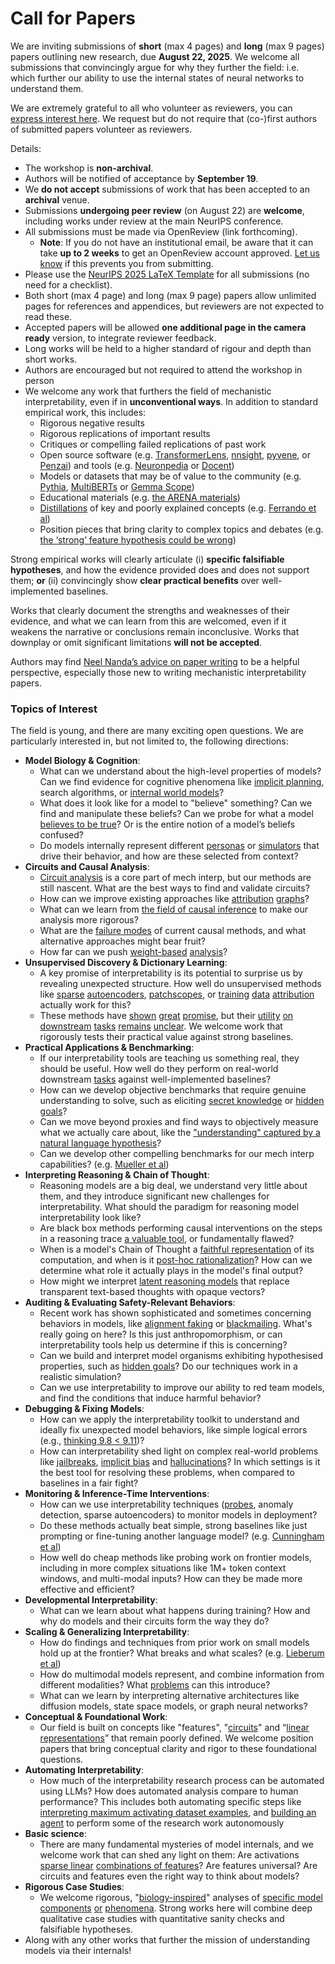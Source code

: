 # Call for Papers
We are inviting submissions of **short** (max 4 pages) and **long** (max 9 pages) papers outlining new research, due **August 22, 2025**. We welcome all submissions that convincingly argue for why they further the field: i.e. which further our ability to use the internal states of neural networks to understand them. 

We are extremely grateful to all who volunteer as reviewers, you can [express interest here](https://www.google.com/url?q=https://docs.google.com/forms/d/e/1FAIpQLSdiw1SJllzoTz_nqzDTzTOGb9DV3W_truQyh-WvYj_QGIi7Mg/viewform?usp%3Ddialog&sa=D&source=editors&ust=1752865794370375&usg=AOvVaw11JIW8SEEYLHRM-cGfB1Bk). We request but do not require that (co-)first authors of submitted papers volunteer as reviewers. 

Details: 
* The workshop is **non-archival**.
* Authors will be notified of acceptance by **September 19**.
* We **do not accept** submissions of work that has been accepted to an **archival** venue.
* Submissions **undergoing peer review** (on August 22) are **welcome**, including works under review at the main NeurIPS conference.
* All submissions must be made via OpenReview (link forthcoming).
  * **Note**: If you do not have an institutional email, be aware that it can take **up to 2 weeks** to get an OpenReview account approved. [Let us know](mailto:neurips2025@mechinterpworkshop.com) if this prevents you from submitting.
* Please use the [NeurIPS 2025 LaTeX Template](https://www.google.com/url?q=https://media.neurips.cc/Conferences/NeurIPS2025/Styles.zip&sa=D&source=editors&ust=1752865794373474&usg=AOvVaw2ptmfLfih3P084exjE5v7q) for all submissions (no need for a checklist).
* Both short (max 4 page) and long (max 9 page) papers allow unlimited pages for references and appendices, but reviewers are not expected to read these.
* Accepted papers will be allowed **one additional page in the camera ready** version, to integrate reviewer feedback.
* Long works will be held to a higher standard of rigour and depth than short works.
* Authors are encouraged but not required to attend the workshop in person
* We welcome any work that furthers the field of mechanistic interpretability, even if in **unconventional ways**. In addition to standard empirical work, this includes:
  * Rigorous negative results
  * Rigorous replications of important results
  * Critiques or compelling failed replications of past work
  * Open source software (e.g. [TransformerLens](https://www.google.com/url?q=https://github.com/neelnanda-io/TransformerLens&sa=D&source=editors&ust=1752865794375686&usg=AOvVaw3LGrwcpnJU5zj3iYKmVc52), [nnsight](https://www.google.com/url?q=https://github.com/ndif-team/nnsight&sa=D&source=editors&ust=1752865794375851&usg=AOvVaw2cpSXrndgDKVi3MJcq-0b3), [pyvene](https://www.google.com/url?q=https://github.com/stanfordnlp/pyvene/tree/main/pyvene/models/mlp&sa=D&source=editors&ust=1752865794376033&usg=AOvVaw1ZDKQpYzBiRxlP6ERPjn6E), or [Penzai](https://www.google.com/url?q=https://github.com/google-deepmind/penzai&sa=D&source=editors&ust=1752865794376212&usg=AOvVaw1kzKDUZWfCaqP8Kr9Woudo)) and tools (e.g. [Neuronpedia](https://www.google.com/url?q=http://neuronpedia.org&sa=D&source=editors&ust=1752865794376387&usg=AOvVaw32KWmr3yjQjlfxA3PS8fvq) or [Docent](https://www.google.com/url?q=https://transluce.org/introducing-docent&sa=D&source=editors&ust=1752865794376562&usg=AOvVaw23mVLDYk24lagUVYdXpcQt))
  * Models or datasets that may be of value to the community (e.g. [Pythia](https://www.google.com/url?q=https://arxiv.org/abs/2304.01373&sa=D&source=editors&ust=1752865794376814&usg=AOvVaw0Fa8pdPeSxX1tch-y8yJdX), [MultiBERTs](https://www.google.com/url?q=https://arxiv.org/abs/2106.16163&sa=D&source=editors&ust=1752865794376963&usg=AOvVaw3Bwq0fgyyZsAQHX2Osvze6) or [Gemma Scope](https://www.google.com/url?q=https://arxiv.org/abs/2408.05147&sa=D&source=editors&ust=1752865794377129&usg=AOvVaw37p7YfwHMPt5I-i38d09n1))
  * Educational materials (e.g. [the ARENA materials](https://www.google.com/url?q=https://arena3-chapter1-transformer-interp.streamlit.app/&sa=D&source=editors&ust=1752865794377441&usg=AOvVaw1BxBce1_mxe6Y6HUdEQTQn))
  * [Distillations](https://www.google.com/url?q=https://distill.pub/2017/research-debt/&sa=D&source=editors&ust=1752865794377689&usg=AOvVaw1rZC9gC8kJic9Qwd1pr9Jy) of key and poorly explained concepts (e.g. [Ferrando et al](https://www.google.com/url?q=https://arxiv.org/abs/2405.00208&sa=D&source=editors&ust=1752865794377961&usg=AOvVaw1RS4AJEqOJoc4gEQholZ5E))
  * Position pieces that bring clarity to complex topics and debates (e.g. [the ‘strong’ feature hypothesis could be wrong](https://www.google.com/url?q=https://www.alignmentforum.org/posts/tojtPCCRpKLSHBdpn/the-strong-feature-hypothesis-could-be-wrong&sa=D&source=editors&ust=1752865794378447&usg=AOvVaw1u8GRT7BV8JARp4ZJnbqO3))

Strong empirical works will clearly articulate (i) **specific falsifiable hypotheses**, and how the evidence provided does and does not support them; **or** (ii) convincingly show **clear practical benefits** over well-implemented baselines. 

Works that clearly document the strengths and weaknesses of their evidence, and what we can learn from this are welcomed, even if it weakens the narrative or conclusions remain inconclusive. Works that downplay or omit significant limitations **will not be accepted**. 

Authors may find [Neel Nanda’s advice on paper writing](https://www.google.com/url?q=https://www.alignmentforum.org/posts/eJGptPbbFPZGLpjsp/highly-opinionated-advice-on-how-to-write-ml-papers&sa=D&source=editors&ust=1752865794380318&usg=AOvVaw0aTH15NujjaPZEYbTfZFAR) to be a helpful perspective, especially those new to writing mechanistic interpretability papers. 
### Topics of Interest
The field is young, and there are many exciting open questions. We are particularly interested in, but not limited to, the following directions: 
* **Model Biology & Cognition**:
  * What can we understand about the high-level properties of models? Can we find evidence for cognitive phenomena like [implicit planning](https://www.google.com/url?q=https://transformer-circuits.pub/2025/attribution-graphs/biology.html%23dives-poems&sa=D&source=editors&ust=1752865794381378&usg=AOvVaw0JG5c8LlL_7pz8499zumMK), search algorithms, or [internal world models](https://www.google.com/url?q=https://arxiv.org/abs/2210.13382&sa=D&source=editors&ust=1752865794381616&usg=AOvVaw1Et3qtkPK-hF1xdszRctqs)?
  * What does it look like for a model to "believe" something? Can we find and manipulate these beliefs? Can we probe for what a model [believes to be true](https://www.google.com/url?q=https://arxiv.org/abs/2310.06824&sa=D&source=editors&ust=1752865794382146&usg=AOvVaw2M4gwmhhK68uJjRZZXlO3D)? Or is the entire notion of a model’s beliefs confused?
  * Do models internally represent different [personas](https://www.google.com/url?q=https://arxiv.org/abs/2406.12094&sa=D&source=editors&ust=1752865794382497&usg=AOvVaw2lmw24sya9qG6tMIwYsKUF) or [simulators](https://www.google.com/url?q=https://www.nature.com/articles/s41586-023-06647-8&sa=D&source=editors&ust=1752865794382668&usg=AOvVaw2Rv_yIzOpl_FfKFQPxQIbt) that drive their behavior, and how are these selected from context?
* **Circuits and Causal Analysis**:
  * [Circuit analysis](https://www.google.com/url?q=https://distill.pub/2020/circuits/zoom-in/&sa=D&source=editors&ust=1752865794383181&usg=AOvVaw259JA7xcm4GzkptMadl-4B) is a core part of mech interp, but our methods are still nascent. What are the best ways to find and validate circuits?
  * How can we improve existing approaches like [attribution](https://www.google.com/url?q=https://arxiv.org/abs/2406.11944&sa=D&source=editors&ust=1752865794383668&usg=AOvVaw3LY8wwCVYnYmpUwlQxdCp-) [graphs](https://www.google.com/url?q=https://transformer-circuits.pub/2025/attribution-graphs/methods.html&sa=D&source=editors&ust=1752865794383822&usg=AOvVaw3hphN1ICWKNmxV12WwD7lh)?
  * What can we learn from [the field of causal inference](https://www.google.com/url?q=https://arxiv.org/abs/2407.04690&sa=D&source=editors&ust=1752865794384129&usg=AOvVaw35hEbhsRDWuzsyzAx_Eudf) to make our analysis more rigorous?
  * What are the [failure modes](https://www.google.com/url?q=https://arxiv.org/abs/2307.15771&sa=D&source=editors&ust=1752865794384465&usg=AOvVaw3cBhy4LcCe3OsO_fI4NfnF) of current causal methods, and what alternative approaches might bear fruit?
  * How far can we push [weight-based](https://www.google.com/url?q=https://arxiv.org/abs/2301.05217&sa=D&source=editors&ust=1752865794384862&usg=AOvVaw0bmdWtMod-pOZUGy-p2iyM) [analysis](https://www.google.com/url?q=https://arxiv.org/abs/2410.08417&sa=D&source=editors&ust=1752865794384949&usg=AOvVaw3eYATqOXANaGYRKsyGgZ87)?
* **Unsupervised Discovery & Dictionary Learning**:
  * A key promise of interpretability is its potential to surprise us by revealing unexpected structure. How well do unsupervised methods like [sparse](https://www.google.com/url?q=https://arxiv.org/abs/2103.15949&sa=D&source=editors&ust=1752865794385545&usg=AOvVaw2iwZZeWc6MVFuuBLwzRosf) [autoencoders](https://www.google.com/url?q=https://transformer-circuits.pub/2023/monosemantic-features&sa=D&source=editors&ust=1752865794385695&usg=AOvVaw0raEd1dMe_jHY56I8gYS-4), [patch](https://www.google.com/url?q=https://arxiv.org/abs/2401.06102&sa=D&source=editors&ust=1752865794385795&usg=AOvVaw0fmIOSbiSx_7_58KbKPMv-)[scopes](https://www.google.com/url?q=https://arxiv.org/abs/2403.10949v2&sa=D&source=editors&ust=1752865794385889&usg=AOvVaw0F_YFvurt0yVg5g6ywB0vW), or [training](https://www.google.com/url?q=https://proceedings.mlr.press/v70/koh17a?ref%3Dhttps://githubhelp.com&sa=D&source=editors&ust=1752865794386051&usg=AOvVaw26o7YEEI0evv7LDhd7aWNw) [data](https://www.google.com/url?q=https://arxiv.org/abs/2308.03296&sa=D&source=editors&ust=1752865794386127&usg=AOvVaw0PO2_EgTOjUDOMngIT5AcM) [attribution](https://www.google.com/url?q=https://arxiv.org/abs/2205.11482&sa=D&source=editors&ust=1752865794386236&usg=AOvVaw2_YHesM5Db569cr-Lz8JH8) actually work for this?
  * These methods have [shown](https://www.google.com/url?q=https://transformer-circuits.pub/2024/scaling-monosemanticity/index.html&sa=D&source=editors&ust=1752865794386409&usg=AOvVaw0lhMpXVx0KplznDDqpJ9lh) [great](https://www.google.com/url?q=https://transformer-circuits.pub/2025/attribution-graphs/biology.html&sa=D&source=editors&ust=1752865794386490&usg=AOvVaw1fbvdhjToTGDl4Djw1SZwQ) [promise](https://www.google.com/url?q=https://arxiv.org/abs/2503.10965&sa=D&source=editors&ust=1752865794386551&usg=AOvVaw36YEagKgZnpNqkiFbCZ184), but their [utility](https://www.google.com/url?q=https://arxiv.org/abs/2502.16681&sa=D&source=editors&ust=1752865794386625&usg=AOvVaw3248n_yZq6EtDqvaQBdGoJ) [on](https://www.google.com/url?q=https://www.tilderesearch.com/blog/sieve&sa=D&source=editors&ust=1752865794386687&usg=AOvVaw3c26aPTL-Mh8wyOWprl8Xl) [downstream](https://www.google.com/url?q=https://arxiv.org/abs/2501.17148&sa=D&source=editors&ust=1752865794386762&usg=AOvVaw0P4amqdeZUFNiAhyn4y2Eo) [tasks](https://www.google.com/url?q=https://transformer-circuits.pub/2024/features-as-classifiers/index.html&sa=D&source=editors&ust=1752865794386860&usg=AOvVaw08nCfBDywGGFheC-QHhIMe) [remains](https://www.google.com/url?q=https://arxiv.org/abs/2502.04382&sa=D&source=editors&ust=1752865794386934&usg=AOvVaw3QlbZLm_dNxJqvWys5u34o) [unclear](https://www.google.com/url?q=https://www.alignmentforum.org/posts/4uXCAJNuPKtKBsi28/negative-results-for-saes-on-downstream-tasks&sa=D&source=editors&ust=1752865794387056&usg=AOvVaw1a8iEiFArfx97vT7lP8aMT). We welcome work that rigorously tests their practical value against strong baselines.
* **Practical Applications & Benchmarking**:
  * If our interpretability tools are teaching us something real, they should be useful. How well do they perform on real-world downstream [tasks](https://www.google.com/url?q=https://www.lesswrong.com/posts/wGRnzCFcowRCrpX4Y/downstream-applications-as-validation-of-interpretability&sa=D&source=editors&ust=1752865794387820&usg=AOvVaw1B_BDr71NFlh_RY3nLOMKu) against well-implemented baselines?
  * How can we develop objective benchmarks that require genuine understanding to solve, such as eliciting [secret knowledge](https://www.google.com/url?q=https://arxiv.org/abs/2505.14352&sa=D&source=editors&ust=1752865794388294&usg=AOvVaw2azhc3bjSt6eT3LToBn8lF) or [hidden goals](https://www.google.com/url?q=https://arxiv.org/abs/2503.10965&sa=D&source=editors&ust=1752865794388456&usg=AOvVaw0pbh_GqW0hI-b_zRCICTC_)?
  * Can we move beyond proxies and find ways to objectively measure what we actually care about, like the ["understanding" captured by a natural language hypothesis](https://www.google.com/url?q=https://arxiv.org/abs/2502.04382&sa=D&source=editors&ust=1752865794388936&usg=AOvVaw1IgqyD70IbCfz2sRJUuVWP)?
  * Can we develop other compelling benchmarks for our mech interp capabilities? (e.g. [Mueller et al](https://www.google.com/url?q=https://arxiv.org/abs/2504.13151&sa=D&source=editors&ust=1752865794389280&usg=AOvVaw19dAzIMhw08xWspv3AWMyk))
* **Interpreting Reasoning & Chain of Thought**:
  * Reasoning models are a big deal, we understand very little about them, and they introduce significant new challenges for interpretability. What should the paradigm for reasoning model interpretability look like?
  * Are black box methods performing causal interventions on the steps in a reasoning trace [a valuable tool](https://www.google.com/url?q=https://arxiv.org/abs/2506.19143&sa=D&source=editors&ust=1752865794390237&usg=AOvVaw3ozRhE7EpaWo8pXfX3ilwW), or fundamentally flawed?
  * When is a model's Chain of Thought a [faithful representation](https://www.google.com/url?q=https://arxiv.org/abs/2305.04388&sa=D&source=editors&ust=1752865794390605&usg=AOvVaw0DVLl-FwtdnXj1JODga_KX) of its computation, and when is it [post-hoc rationalization](https://www.google.com/url?q=https://arxiv.org/abs/2503.08679&sa=D&source=editors&ust=1752865794390744&usg=AOvVaw1eudYqLq3d6lMJF2xrhHiU)? How can we determine what role it actually plays in the model's final output?
  * How might we interpret [latent reasoning models](https://www.google.com/url?q=https://arxiv.org/abs/2412.06769&sa=D&source=editors&ust=1752865794391085&usg=AOvVaw2fDiPcrp5HNSDVH9r585sp) that replace transparent text-based thoughts with opaque vectors?
* **Auditing & Evaluating Safety-Relevant Behaviors**:
  * Recent work has shown sophisticated and sometimes concerning behaviors in models, like [alignment faking](https://www.google.com/url?q=https://arxiv.org/abs/2412.14093&sa=D&source=editors&ust=1752865794391620&usg=AOvVaw3ZHoQD38Kz_8-dXKRD5brb) or [blackmailing](https://www.google.com/url?q=https://www.anthropic.com/research/agentic-misalignment&sa=D&source=editors&ust=1752865794391826&usg=AOvVaw1-f0avghs9KwgUECQ1P94e). What's really going on here? Is this just anthropomorphism, or can interpretability tools help us determine if this is concerning?
  * Can we build and interpret model organisms exhibiting hypothesised properties, such as [hidden goals](https://www.google.com/url?q=https://arxiv.org/abs/2503.10965&sa=D&source=editors&ust=1752865794392233&usg=AOvVaw1lJw1h-17y-fwX4AO5MTQ0)? Do our techniques work in a realistic simulation?
  * Can we use interpretability to improve our ability to red team models, and find the conditions that induce harmful behavior?
* **Debugging & Fixing Models**:
  * How can we apply the interpretability toolkit to understand and ideally fix unexpected model behaviors, like simple logical errors (e.g., [thinking 9.8 < 9.11](https://www.google.com/url?q=https://transluce.org/observability-interface&sa=D&source=editors&ust=1752865794392953&usg=AOvVaw3nsDfvUwFsJPMtiDUG-a8p))?
  * How can interpretability shed light on complex real-world problems like [jailbreaks](https://www.google.com/url?q=https://transformer-circuits.pub/2025/attribution-graphs/biology.html%23dives-jailbreak&sa=D&source=editors&ust=1752865794393385&usg=AOvVaw3D_tzrx6Mv6aBFBTOHZG0H), [implicit bias](https://www.google.com/url?q=https://arxiv.org/abs/2506.10922&sa=D&source=editors&ust=1752865794393550&usg=AOvVaw2crbDaXpKOSW0GrASZ0oj0) and [hallucinations](https://www.google.com/url?q=https://arxiv.org/abs/2411.14257&sa=D&source=editors&ust=1752865794393720&usg=AOvVaw0ept_Q4iY7eHPOvI3e5GLP)? In which settings is it the best tool for resolving these problems, when compared to baselines in a fair fight?
* **Monitoring & Inference-Time Interventions**:
  * How can we use interpretability techniques ([probes](https://www.google.com/url?q=https://arxiv.org/abs/2102.12452&sa=D&source=editors&ust=1752865794394424&usg=AOvVaw1m9CFdMn59FsItRU_DorqA), anomaly detection, sparse autoencoders) to monitor models in deployment?
  * Do these methods actually beat simple, strong baselines like just prompting or fine-tuning another language model? (e.g. [Cunningham et al](https://www.google.com/url?q=https://alignment.anthropic.com/2025/cheap-monitors/&sa=D&source=editors&ust=1752865794394965&usg=AOvVaw10RpHAkbqvlFHkugWgCkam))
  * How well do cheap methods like probing work on frontier models, including in more complex situations like 1M+ token context windows, and multi-modal inputs? How can they be made more effective and efficient?
* **Developmental Interpretability**:
  * What can we learn about what happens during training? How and why do models and their circuits form the way they do?
* **Scaling & Generalizing Interpretability**:
  * How do findings and techniques from prior work on small models hold up at the frontier? What breaks and what scales? (e.g. [Lieberum et al](https://www.google.com/url?q=https://arxiv.org/abs/2307.09458&sa=D&source=editors&ust=1752865794396533&usg=AOvVaw2QL2Ug84mudzPeadCKYA7I))
  * How do multimodal models represent, and combine information from different modalities? What [problems](https://www.google.com/url?q=https://openreview.net/pdf?id%3DVUhRdZp8ke&sa=D&source=editors&ust=1752865794396769&usg=AOvVaw24qOaAgEi441hGzQGkMH0H) can this introduce?
  * What can we learn by interpreting alternative architectures like diffusion models, state space models, or graph neural networks?
* **Conceptual & Foundational Work**:
  * Our field is built on concepts like "features", "[circuits](https://www.google.com/url?q=https://distill.pub/2020/circuits/zoom-in/&sa=D&source=editors&ust=1752865794397238&usg=AOvVaw3gzfD8q6uFW1a85UnfjZMa)" and “[linear representations](https://www.google.com/url?q=https://transformer-circuits.pub/2024/july-update/index.html%23linear-representations&sa=D&source=editors&ust=1752865794397392&usg=AOvVaw08PXjshZrLOaBL_eq-uMeU)” that remain poorly defined. We welcome position papers that bring conceptual clarity and rigor to these foundational questions.
* **Automating Interpretability**:
  * How much of the interpretability research process can be automated using LLMs? How does automated analysis compare to human performance? This includes both automating specific steps like [interpreting maximum activating dataset examples](https://www.google.com/url?q=https://openaipublic.blob.core.windows.net/neuron-explainer/paper/index.html&sa=D&source=editors&ust=1752865794397987&usg=AOvVaw2biwLXjQB8UZv_s7KrtEgy), and [building an agent](https://www.google.com/url?q=https://arxiv.org/abs/2404.14394&sa=D&source=editors&ust=1752865794398146&usg=AOvVaw1kz66ltpUInzqvN3ad-nrW) to perform some of the research work autonomously
* **Basic science**:
  * There are many fundamental mysteries of model internals, and we welcome work that can shed any light on them: Are activations [sparse linear](https://www.google.com/url?q=https://arxiv.org/abs/1601.03764&sa=D&source=editors&ust=1752865794398752&usg=AOvVaw3PBFYfesCfE6xAcbAEgEGu) [combinations of features](https://www.google.com/url?q=https://transformer-circuits.pub/2022/toy_model/index.html&sa=D&source=editors&ust=1752865794398927&usg=AOvVaw1RQB6LSE_p3lOxRbNr1guo)? Are features universal? Are circuits and features even the right way to think about models?
* **Rigorous Case Studies**:
  * We welcome rigorous, "[biology-inspired](https://www.google.com/url?q=https://distill.pub/2020/circuits/curve-circuits/&sa=D&source=editors&ust=1752865794399632&usg=AOvVaw0JaEeA1N1CvUb-xrF8qxke)" analyses of [specific model](https://www.google.com/url?q=https://arxiv.org/abs/2310.04625&sa=D&source=editors&ust=1752865794399828&usg=AOvVaw1tUKmgTEmgYSk0UWE11O96) [components](https://www.google.com/url?q=https://transformer-circuits.pub/2024/scaling-monosemanticity/index.html&sa=D&source=editors&ust=1752865794400029&usg=AOvVaw0SZxS73NtFsG7gbHB4Uhek) [or](https://www.google.com/url?q=https://arxiv.org/abs/2305.01610&sa=D&source=editors&ust=1752865794400186&usg=AOvVaw3VFO2T6V-fqnFrLMh-Tnml) [phenomena](https://www.google.com/url?q=https://arxiv.org/abs/2306.09346&sa=D&source=editors&ust=1752865794400347&usg=AOvVaw2FFKEqitbcUD-ygXltRWKd). Strong works here will combine deep qualitative case studies with quantitative sanity checks and falsifiable hypotheses.
* Along with any other works that further the mission of understanding models via their internals!